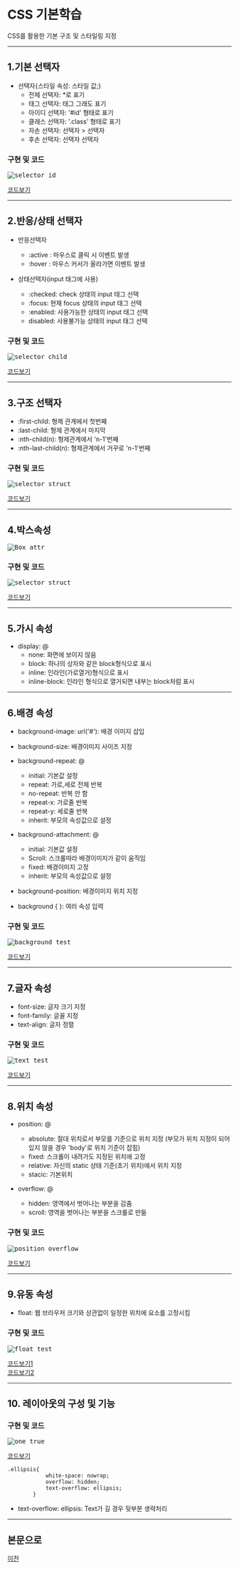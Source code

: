 # CSS 기본학습
CSS를 활용한 기본 구조 및 스타일링 지정

-----------------------
## 1.기본 선택자

* 선택자{스타일 속성: 스타일 값;}
  - 전체 선택자: *로 표기
  - 태그 선택자: 태그 그래도 표기
  - 아이디 선택자: '#id' 형태로 표기
  - 클래스 선택자: '.class' 형태로 표기
  - 자손 선택자: 선택자 > 선택자
  - 후손 선택자: 선택자 선택자

### 구현 및 코드
<kbd>![selector_id](/02_CSS/CSS_실행화면/selector_id_test.PNG "기본선택자")</kbd>

[코드보기](https://github.com/kg4543/StudyHtml/blob/main/02_CSS/selector_id_test.html)

-----------------------
## 2.반응/상태 선택자

* 반응선택자
  - :active : 마우스로 클릭 시 이벤트 발생
  - :hover : 마우스 커서가 올라가면 이벤트 발생

* 상태선택자(input 태그에 사용)
  - :checked: check 상태의 input 태그 선택
  - :focus: 현재 focus 상태의 input 태그 선택
  - :enabled: 사용가능한 상태의 input 태그 선택
  - disabled: 사용불가능 상태의 input 태그 선택

### 구현 및 코드
<kbd>![selector_child](/02_CSS/CSS_실행화면/selector_child_test.PNG "반응&상태")</kbd>

[코드보기](https://github.com/kg4543/StudyHtml/blob/main/02_CSS/selector_child_test.html)

-------------------------
## 3.구조 선택자

* :first-child: 형제 관계에서 첫번째
* :last-child: 형제 관계에서 마지막
* :nth-child(n): 형제관계에서 'n-1'번째
* :nth-last-child(n): 형제관계에서 거꾸로 'n-1'번째    

### 구현 및 코드
<kbd>![selector_struct](/02_CSS/CSS_실행화면/selector_struct_test.PNG "구조")</kbd>

[코드보기](https://github.com/kg4543/StudyHtml/blob/main/02_CSS/selector_struct_test.html)

-----------------------------
 ## 4.박스속성

<kbd>![Box_attr](/02_CSS/images/박스속성.PNG "박스속성")</kbd>

### 구현 및 코드
<kbd>![selector_struct](/02_CSS/CSS_실행화면/box_test.PNG "box_test")</kbd>

[코드보기](https://github.com/kg4543/StudyHtml/blob/main/02_CSS/box_test.html)

-----------------------------
## 5.가시 속성

* display: @
  - none: 화면에 보이지 않음
  - block: 하나의 상자와 같은 block형식으로 표시
  - inline: 인라인(가로열거)형식으로 표시
  - inline-block: 인라인 형식으로 열거되면 내부는 block처럼 표시

------------------------------
## 6.배경 속성

* background-image: url('#'): 배경 이미지 삽입
* background-size: 배경이미지 사이즈 지정
* background-repeat: @
  - initial: 기본값 설정
  - repeat: 가로,세로 전체 반복
  - no-repeat: 반복 안 함
  - repeat-x: 가로줄 반복
  - repeat-y: 세로줄 반복
  - inherit: 부모의 속성값으로 설정

* background-attachment: @
  - initial: 기본값 설정
  - Scroll: 스크롤따라 배경이미지가 같이 움직임
  - fixed: 배경이미지 고정
  - inherit: 부모의 속성값으로 설정

* background-position: 배경이미지 위치 지정
* background { }: 여러 속성 입력

### 구현 및 코드
<kbd>![background_test](/02_CSS/CSS_실행화면/background_test.PNG "background_test")</kbd>

[코드보기](https://github.com/kg4543/StudyHtml/blob/main/02_CSS/background_test.html)

--------------------------------
## 7.글자 속성

* font-size: 글자 크기 지정
* font-family: 글꼴 지정
* text-align: 글자 정렬

### 구현 및 코드
<kbd>![text_test](/02_CSS/CSS_실행화면/text_test.PNG "text_test")</kbd>

[코드보기](https://github.com/kg4543/StudyHtml/blob/main/02_CSS/text_test.html)

--------------------------------
## 8.위치 속성

* position: @
  - absolute: 절대 위치로서 부모를 기준으로 위치 지정 (부모가 위치 지정이 되어 있지 않을 경우 'body'로 위치 기준이 잡힘)
  - fixed: 스크롤이 내려가도 지정된 위치에 고정
  - relative: 자신의 static 상태 기준(초기 위치)에서 위치 지정
  - stacic: 기본위치

* overflow: @
  - hidden: 영역에서 벗어나는 부분을 감춤
  - scroll: 영역을 벗어나는 부분을 스크롤로 만듦

### 구현 및 코드
<kbd>![position_overflow](/02_CSS/CSS_실행화면/posiont_overflow_test.PNG "position_overflow_test")</kbd>

[코드보기](https://github.com/kg4543/StudyHtml/blob/main/02_CSS/position2_test.html)

----------------------------------
## 9.유동 속성

* float: 웹 브라우저 크기와 상관없이 일정한 위치에 요소를 고정시킴

### 구현 및 코드
<kbd>![float_test](/02_CSS/CSS_실행화면/float_test.PNG "float_test")</kbd>

[코드보기1](https://github.com/kg4543/StudyHtml/blob/main/02_CSS/float_test.html) <br>
[코드보기2](https://github.com/kg4543/StudyHtml/blob/main/02_CSS/layout1_test.html)

-----------------------------------
## 10. 레이아웃의 구성 및 기능

### 구현 및 코드
<kbd>![one_true](/02_CSS/CSS_실행화면/onetrue.PNG "one_true")</kbd>

[코드보기](https://github.com/kg4543/StudyHtml/blob/main/02_CSS/layout_onetrue.html)

```
.ellipsis{
            white-space: nowrap;
            overflow: hidden;
            text-overflow: ellipsis;
        }
```
 * text-overflow: ellipsis: Text가 길 경우 뒷부분 생략처리
-----------------------------------


## 본문으로

[이전](https://github.com/kg4543/StudyHtml)

